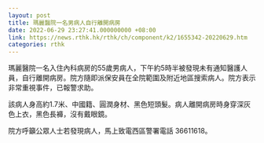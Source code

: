 ```yaml
---
layout: post
title: 瑪麗醫院一名男病人自行離開病房
date: 2022-06-29 23:27:41.000000000 +08:00
link: https://news.rthk.hk/rthk/ch/component/k2/1655342-20220629.htm
categories: rthk
---
```


瑪麗醫院一名入住內科病房的55歲男病人，下午約5時半被發現未有通知醫護人員，自行離開病房。院方隨即派保安員在全院範圍及附近地區搜索病人。院方表示非常重視事件，已報警求助。

該病人身高約1.7米、中國籍、圓潤身材、黑色短頭髮。病人離開病房時身穿深灰色上衣，黑色長褲，沒有戴眼鏡。

院方呼籲公眾人士若發現病人，馬上致電西區警署電話 36611618。
